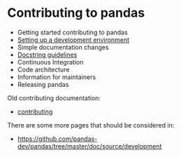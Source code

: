 # Contributing to pandas

- Getting started contributing to pandas
- [Setting up a development environment](setup.html)
- Simple documentation changes
- [Docstring guidelines](docstring_guidelines.html)
- Continuous Integration
- Code architecture
- Information for maintainers
- Releasing pandas

Old contributing documentation:

- [contributing](contributing.html)

There are some more pages that should be considered in:

- <https://github.com/pandas-dev/pandas/tree/master/doc/source/development>
